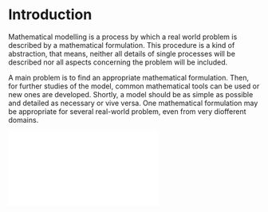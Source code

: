 # Introduction

Mathematical modelling is a process by which a real world problem is described by a mathematical formulation. This procedure is a kind of abstraction, that means, neither all details of single processes will be described nor all aspects concerning the problem will be included.

A main problem is to find an appropriate mathematical formulation. Then, for further studies of the model, common mathematical tools can be used or new ones are developed. Shortly, a model should be as simple as possible and detailed as necessary or vive versa. One mathematical formulation may be appropriate for several real-world problem, even from very diofferent domains. 

![workflow1](../main/Latex/workflow_1.pdf)
